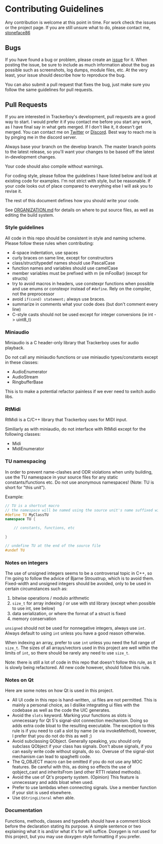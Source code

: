 # Contributing Guidelines

Any contribution is welcome at this point in time. For work check the issues
or the project page. If you are still unsure what to do, please contact me,
[stoneface86](https://github.com/stoneface86)

## Bugs

If you have found a bug or problem, please create an
[issue](https://github.com/stoneface86/trackerboy/issues) for it. When
posting the issue, be sure to include as much information about the bug
as possible such as screenshots, log dumps, module files, etc. At the
very least, your issue should describe how to reproduce the bug.

You can also submit a pull request that fixes the bug, just make sure you
follow the same guidelines for pull requests.

## Pull Requests

If you are interested in Trackerboy's development, pull requests are a good way to
start. I would prefer it if you contact me before you start any work, as I
have final say in what gets merged. If I don't like it, it doesn't get merged.
You can contact me on [Twitter](https://twitter.com/stoneface86) or
[Discord](https://discord.gg/m6wcAK3). Best way to reach me is by pinging me
in the discord server.

Always base your branch on the develop branch. The master branch points to the
latest release, so you'll want your changes to be based off the latest in-development
changes.

Your code should also compile without warnings.

For coding style, please follow the guidelines I have listed below and look at
existing code for examples. I'm not strict with style, but be reasonable. If your
code looks out of place compared to everything else I will ask you to revise it.

The rest of this document defines how you should write your code.

See [ORGANIZATION.md](ORGANIZATION.md) for details on where to put source files,
as well as editing the build system.

### Style guidelines

All code in this repo should be consistent in style and naming scheme. Please
follow these rules when contributing:
 * 4-space indentation, use spaces
 * curly braces on same line, except for constructors
 * class/struct/typedef names should use PascalCase
 * function names and variables should use camelCase
 * member variables must be prefixed with m (ie mFooBar) (except for structs)
 * try to avoid macros in headers, use constexpr functions when possible and
   use enums or constexpr instead of `#define`. Rely on the compiler, not the preprocessor
 * avoid `if(cond) statement;` always use braces.
 * summarize in comments what your code does (but don't comment every line)
 * C-style casts should not be used except for integer conversions
   (ie int -> uint8_t)

### Miniaudio

Miniaudio is a C header-only library that Trackerboy uses for audio playback.

Do not call any miniaudio functions or use miniaudio types/constants except
in these classes:
 * AudioEnumerator
 * AudioStream
 * RingbufferBase

This is to make a potential refactor painless if we ever need to switch audio
libs.

### RtMidi

RtMidi is a C/C++ library that Trackerboy uses for MIDI input.

Similiarly as with miniaudio, do not interface with RtMidi except for the
following classes:
 * Midi
 * MidiEnumerator

### TU namespacing

In order to prevent name-clashes and ODR violations when unity building, use
the TU namespace in your source files for any static constants/functions etc.
Do not use anonymous namespaces! (Note: TU is short for "this unit").

Example:
```cpp
// TU is a shortcut macro
// the namespace will be named using the source unit's name suffixed with TU
#define TU MyClassTU
namespace TU {

    // constants, functions, etc
    
}

// undefine TU at the end of the source file
#undef TU

```

### Notes on integers

The use of unsigned integers seems to be a controversal topic in C++,
so I'm going to follow the advice of Bjarne Stroustrup, which is to avoid them.
Fixed-width and unsigned integers should be avoided, only to be used in certain
circumstances such as:
 1. bitwise operations / modulo arithmetic
 2. `size_t` for array indexing / or use with std library
    (except when possible to use int, see below)
 3. data serialization, or where the format of a struct is fixed
 4. memory conservation

`unsigned` should not be used for nonnegative integers, always use `int`.
Always default to using `int` unless you have a good reason otherwise.

When indexing an array, prefer to use `int` unless you need the full range of
`size_t`. The sizes of all arrays/vectors used in this project are well within
the limits of `int`, so there should be rarely any need to use `size_t`.

Note: there is still a lot of code in this repo that doesn't follow this rule,
as it is slowly being refactored. All new code however, should follow this rule.

### Notes on Qt

Here are some notes on how Qt is used in this project.

 * All UI code in this repo is hand-written, .ui files are not permitted.
   This is mainly a personal choice, as I dislike integrating ui files with
   the codebase as well as the code the UIC generates.
 * Avoid the `slots` keyword. Marking your functions as slots is unnecessary
   for Qt 5's signal-slot connection mechanism. Doing so adds extra code bloat
   to the resulting executable. The exception to this rule is if you need to
   call a slot by name (ie via invokeMethod), however, I prefer that you do
   not do this as well ;)
 * Avoid subclassing QObject. Generally speaking, you should only subclass QObject
   if your class has signals. Don't abuse signals, if you can easily write code
   without signals, do so. Overuse of the signal-slot mechanism can lead to spaghetti
   code.
 * The Q_OBJECT macro can be omitted if you do not use any MOC features. Be careful
   with this, as doing so effects the use of qobject_cast and inheritsFrom
   (and other RTTI related methods).
 * Avoid the use of Qt's property system. (Opinion) This feature is unnecessary and adds
   bloat when used.
 * Prefer to use lambdas when connecting signals. Use a member function if
   your slot is used elsewhere.
 * Use `QStringLiteral` when able.

### Documentation

Functions, methods, classes and typedefs should have a comment block before the
declaration stating its purpose. A simple sentence or two explaining what it is
and/or what it's for will suffice. Doxygen is not used for this project, but you
may use doxygen style formatting if you prefer.

